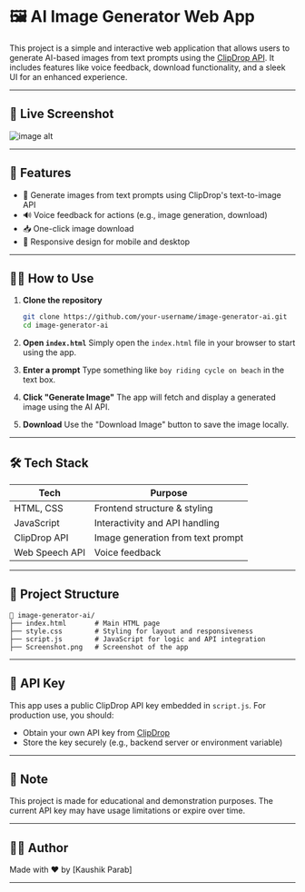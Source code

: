 # 🖼️ AI Image Generator Web App

This project is a simple and interactive web application that allows users to generate AI-based images from text prompts using the [ClipDrop API](https://clipdrop.co/apis). It includes features like voice feedback, download functionality, and a sleek UI for an enhanced experience.

---

## 📸 Live Screenshot

![image alt]()

---

## 🚀 Features

* 🎨 Generate images from text prompts using ClipDrop's text-to-image API
* 🔊 Voice feedback for actions (e.g., image generation, download)
* 📥 One-click image download
* 📱 Responsive design for mobile and desktop

---

## 🧑‍💻 How to Use

1. **Clone the repository**

   ```bash
   git clone https://github.com/your-username/image-generator-ai.git
   cd image-generator-ai
   ```

2. **Open `index.html`**
   Simply open the `index.html` file in your browser to start using the app.

3. **Enter a prompt**
   Type something like `boy riding cycle on beach` in the text box.

4. **Click "Generate Image"**
   The app will fetch and display a generated image using the AI API.

5. **Download**
   Use the "Download Image" button to save the image locally.

---

## 🛠️ Tech Stack

| Tech           | Purpose                           |
| -------------- | --------------------------------- |
| HTML, CSS      | Frontend structure & styling      |
| JavaScript     | Interactivity and API handling    |
| ClipDrop API   | Image generation from text prompt |
| Web Speech API | Voice feedback                    |

---

## 📂 Project Structure

```
📁 image-generator-ai/
├── index.html       # Main HTML page
├── style.css        # Styling for layout and responsiveness
├── script.js        # JavaScript for logic and API integration
├── Screenshot.png   # Screenshot of the app
```

---

## 🔐 API Key

This app uses a public ClipDrop API key embedded in `script.js`. For production use, you should:

* Obtain your own API key from [ClipDrop](https://clipdrop.co/apis)
* Store the key securely (e.g., backend server or environment variable)

---

## 📌 Note

This project is made for educational and demonstration purposes. The current API key may have usage limitations or expire over time.

---

## 👨‍💻 Author

Made with ❤️ by \[Kaushik Parab]

---
